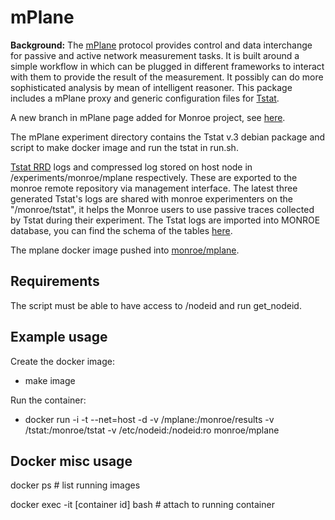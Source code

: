 
# mPlane 
**Background:**
The [mPlane](http://www.ict-mplane.eu/) protocol provides control and data interchange for passive and active network measurement tasks. 
It is built around a simple workflow in which can be plugged in different frameworks to interact with them to provide the result of the measurement. It possibly can do more sophisticated analysis by mean of intelligent reasoner.
This package includes a mPlane proxy and generic configuration files for [Tstat](http://www.tstat.polito.it/).

A new branch in mPlane page added for Monroe project, see [here](https://github.com/fp7mplane/protocol-ri/tree/monroe).

The mPlane experiment directory contains the Tstat v.3 debian package and script to make docker image and run the tstat in run.sh. 

[Tstat RRD](http://monroe-repository.polito.it:8080/) logs and compressed log stored on host node in /experiments/monroe/mplane respectively. These are exported to the monroe remote repository via management interface. The latest three generated Tstat's logs are shared with monroe experimenters on the "/monroe/tstat", it helps the Monroe users to use passive traces collected by Tstat during their experiment. 
The Tstat logs are imported into MONROE database, you can find the schema of the tables [here](https://github.com/MONROE-PROJECT/Database/blob/master/db_schema.cql).

The mplane docker image pushed into [monroe/mplane](https://hub.docker.com/r/monroe/mplane/). 


## Requirements
The script must be able to have access to /nodeid and run get_nodeid. 

## Example usage
Create the docker image:
* make image
 
Run the container:
* docker run -i -t --net=host -d -v /mplane:/monroe/results -v /tstat:/monroe/tstat -v /etc/nodeid:/nodeid:ro monroe/mplane
 

## Docker misc usage

docker ps  # list running images

docker exec -it [container id] bash   # attach to running container
